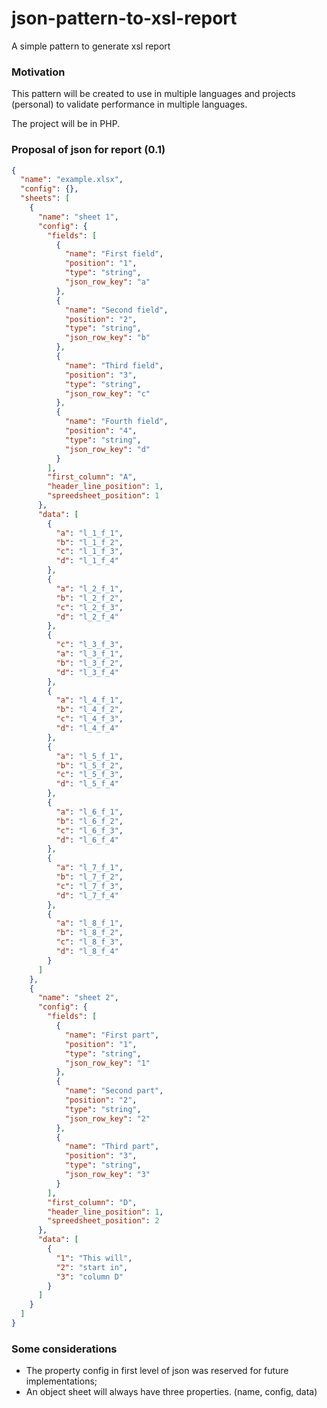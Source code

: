 # json-pattern-to-xsl-report
A simple pattern to generate xsl report

### Motivation
This pattern will be created to use in multiple languages and projects (personal) 
to validate performance in multiple languages. 

The project will be in PHP.

### Proposal of json for report (0.1)
```json
{
  "name": "example.xlsx",
  "config": {},
  "sheets": [
    {
      "name": "sheet 1",
      "config": {
        "fields": [
          {
            "name": "First field",
            "position": "1",
            "type": "string",
            "json_row_key": "a"
          },
          {
            "name": "Second field",
            "position": "2",
            "type": "string",
            "json_row_key": "b"
          },
          {
            "name": "Third field",
            "position": "3",
            "type": "string",
            "json_row_key": "c"
          },
          {
            "name": "Fourth field",
            "position": "4",
            "type": "string",
            "json_row_key": "d"
          }
        ],
        "first_column": "A",
        "header_line_position": 1,
        "spreedsheet_position": 1
      },
      "data": [
        {
          "a": "l_1_f_1", 
          "b": "l_1_f_2", 
          "c": "l_1_f_3", 
          "d": "l_1_f_4"
        },
        {
          "a": "l_2_f_1", 
          "b": "l_2_f_2", 
          "c": "l_2_f_3", 
          "d": "l_2_f_4"
        },
        {
          "c": "l_3_f_3", 
          "a": "l_3_f_1", 
          "b": "l_3_f_2", 
          "d": "l_3_f_4"
        },
        {
          "a": "l_4_f_1", 
          "b": "l_4_f_2", 
          "c": "l_4_f_3", 
          "d": "l_4_f_4"
        },
        {
          "a": "l_5_f_1", 
          "b": "l_5_f_2", 
          "c": "l_5_f_3", 
          "d": "l_5_f_4"
        },
        {
          "a": "l_6_f_1", 
          "b": "l_6_f_2", 
          "c": "l_6_f_3", 
          "d": "l_6_f_4"
        },
        {
          "a": "l_7_f_1", 
          "b": "l_7_f_2", 
          "c": "l_7_f_3", 
          "d": "l_7_f_4"
        },
        {
          "a": "l_8_f_1", 
          "b": "l_8_f_2", 
          "c": "l_8_f_3", 
          "d": "l_8_f_4"
        }
      ]
    },
    {
      "name": "sheet 2",
      "config": {
        "fields": [
          {
            "name": "First part",
            "position": "1",
            "type": "string",
            "json_row_key": "1"
          },
          {
            "name": "Second part",
            "position": "2",
            "type": "string",
            "json_row_key": "2"
          },
          {
            "name": "Third part",
            "position": "3",
            "type": "string",
            "json_row_key": "3"
          }
        ],
        "first_column": "D",
        "header_line_position": 1,
        "spreedsheet_position": 2
      },
      "data": [
        {
          "1": "This will", 
          "2": "start in", 
          "3": "column D"
        }
      ]
    }
  ]
}
```

### Some considerations

- The property config in first level of json was reserved for future implementations;
- An object sheet will always have three properties. (name, config, data)
